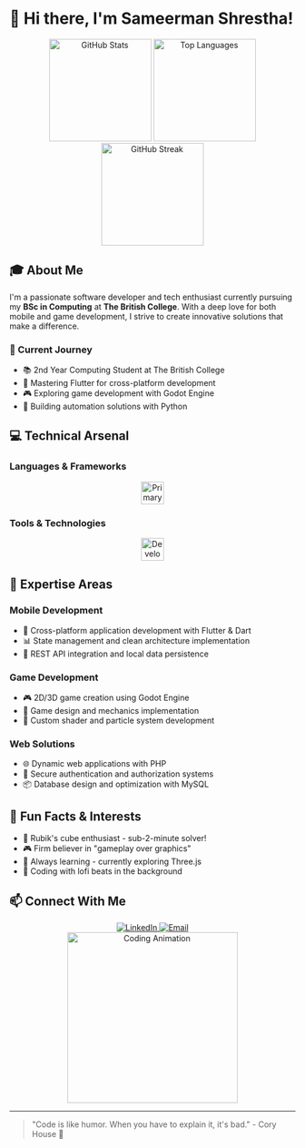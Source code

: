 # 👋 Hi there, I'm Sameerman Shrestha!

<div align="center">
  <img src="https://github-readme-stats.vercel.app/api?username=shresthasameerman&show_icons=true&count_private=true&theme=dracula&hide_border=false" height="180" alt="GitHub Stats" />
  <img src="https://github-readme-stats.vercel.app/api/top-langs?username=shresthasameerman&layout=compact&langs_count=6&theme=dracula&hide_border=false" height="180" alt="Top Languages" />
</div>

<div align="center">
  <img src="https://streak-stats.demolab.com?user=shresthasameerman&theme=dracula&hide_border=false" height="180" alt="GitHub Streak" />
</div>

## 🎓 About Me
I'm a passionate software developer and tech enthusiast currently pursuing my **BSc in Computing** at **The British College**. With a deep love for both mobile and game development, I strive to create innovative solutions that make a difference.

### 🚀 Current Journey
- 📚 2nd Year Computing Student at The British College
- 🌱 Mastering Flutter for cross-platform development
- 🎮 Exploring game development with Godot Engine
- 🤖 Building automation solutions with Python

## 💻 Technical Arsenal

### Languages & Frameworks
<div align="center">
  <img src="https://skillicons.dev/icons?i=flutter,dart,py,godot,php,js" height="40" alt="Primary Skills" />
</div>

### Tools & Technologies
<div align="center">
  <img src="https://skillicons.dev/icons?i=git,github,vscode,mysql,firebase" height="40" alt="Development Tools" />
</div>

## 🎯 Expertise Areas

### Mobile Development
- 📱 Cross-platform application development with Flutter & Dart
- 📊 State management and clean architecture implementation
- 🔄 REST API integration and local data persistence

### Game Development
- 🎮 2D/3D game creation using Godot Engine
- 🎨 Game design and mechanics implementation
- 🔧 Custom shader and particle system development

### Web Solutions
- 🌐 Dynamic web applications with PHP
- 🔐 Secure authentication and authorization systems
- 📦 Database design and optimization with MySQL

## 🌟 Fun Facts & Interests
- 🧩 Rubik's cube enthusiast - sub-2-minute solver!
- 🎮 Firm believer in "gameplay over graphics"
- 🌱 Always learning - currently exploring Three.js
- 🎵 Coding with lofi beats in the background

## 📫 Connect With Me
<div align="center">
  <a href="https://www.linkedin.com/in/yourprofile" target="_blank">
    <img src="https://img.shields.io/badge/LinkedIn-0077B5?style=for-the-badge&logo=linkedin&logoColor=white" alt="LinkedIn" />
  </a>
  <a href="mailto:your.email@domain.com">
    <img src="https://img.shields.io/badge/Gmail-D14836?style=for-the-badge&logo=gmail&logoColor=white" alt="Email" />
  </a>
</div>

<div align="center">
  <img src="https://media.tenor.com/JBCnBB-6UiwAAAAM/rage-throw.gif" width="300" alt="Coding Animation" />
</div>

---
> "Code is like humor. When you have to explain it, it's bad." - Cory House 💭
